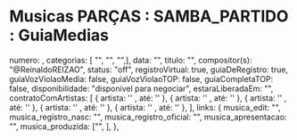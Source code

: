 
# Musicas PARÇAS : SAMBA_PARTIDO : GuiaMedias



numero: , categorias: [ "", "", "",], data: "", titulo: "", compositor(s): "@ReinaldoREIZAO", status: "off", registroVirtual: true, guiaDeRegistro: true, guiaVozViolaoMedia: false, guiaVozViolaoTOP: false,  guiaCompletaTOP: false, disponibilidade: "disponivel para negociar", estaraLiberadaEm: "", contratoComArtistas: [ { artista: '' , até: '' }, { artista: '' , até: '' }, { artista: '' , até: '' }, { artista: '' , até: '' }, { artista: '' , até: '' }, ], links: {
  musica_edit: "",
  musica_registro_nasc: "",
  musica_registro_oficial: "",
  musica_apresentacao: "",
  musica_produzida: ["", ],
},





